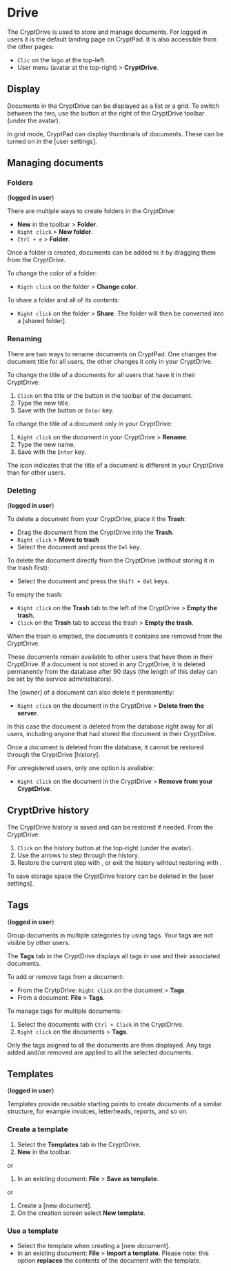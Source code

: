 
# Drive

The CryptDrive is used to store and manage documents. For logged in users it is the default landing page on CryptPad. It is also accessible from the other pages: 

- `Clic` on the logo at the top-left.
- User menu (avatar at the top-right) > <i class="fa fa-hdd-o"></i> **CryptDrive**.

## Display

Documents in the CryptDrive can be displayed as a <i class="fa fa-list"></i> list or a <i class="fa fa-th-large"></i> grid. To switch between the two, use the button at the right of the CryptDrive toolbar (under the avatar). 

In grid mode, CryptPad can display thumbnails of documents. These can be turned on in the [user settings]. 

## Managing documents

### Folders
{**logged in user**}

There are multiple ways to create folders in the CryptDrive: 

- <i class="fa fa-plus"></i> **New** in the toolbar > <i class="fa fa-folder"></i> **Folder**.   
- `Right click` > <i class="fa fa-folder"></i> **New folder**.
- `Ctrl + e` > <i class="fa fa-folder"></i> **Folder**. 

Once a folder is created, documents can be added to it by dragging them from the CryptDrive. 

To change the color of a folder: 
- `Rigth click` on the folder > <i class="cptools cptools-palette"></i> **Change color**.

To share a folder and all of its contents: 
- `Right click` on the folder > <i class="fa fa-share-alt"></i> **Share**. The folder will then be converted into a [shared folder].

### Renaming 

There are two ways to rename documents on CryptPad. One changes the document title for all users, the other changes it only in your CryptDrive. 

To change the title of a documents for all users that have it in their CryptDrive: 
1. `Click` on the title or the <i class="fa fa-pencil"></i> button in the toolbar of the document. 
1. Type the new title.
1. Save with the <i class="fa fa-check"></i> button or `Enter` key. 

To change the title of a document only in your CryptDrive:
1. `Right click` on the document in your CryptDrive > <i class="fa fa-pencil"></i> **Rename**.
1. Type the new name. 
1. Save with the `Enter` key.

The <i class="fa fa-flag"></i> icon indicates that the title of a document is different in your CryptDrive than for other users. 

### Deleting
{**logged in user**}

To delete a document from your CryptDrive, place it the <i class="fa fa-trash"></i> **Trash**:  

- Drag the document from the CryptDrive into the <i class="fa fa-trash"></i> **Trash**.
- `Right click` > <i class="fa fa-trash"></i> **Move to trash**
- Select the document and press the `Del` key.

To delete the document directly from the CryptDrive (without storing it in the trash first):
- Select the document and press the `Shift + Del` keys. 

To empty the trash: 
- `Right click` on the <i class="fa fa-trash"></i> **Trash** tab to the left of the CryptDrive > <i class="fa fa-trash-o"></i> **Empty the trash**.
- `Click` on the <i class="fa fa-trash"></i> **Trash** tab to access the trash > <i class="fa fa-trash-o"></i> **Empty the trash**.

When the trash is emptied, the documents it contains are removed from the CryptDrive. 

These documents remain available to other users that have them in their CryptDrive. If a document is not stored in any CryptDrive, it is deleted permanently from the database after 90 days (the length of this delay can be set by the service administrators). 
<!-- XXX double check -->

The [owner] of a document can also delete it permanently: 
- `Right click` on the document in the CryptDrive > <i class="fa fa-eraser"></i> **Delete from the server**.  
<!-- XXX update this with new delete UX ---> 

In this case the document is deleted from the database right away for all users, including anyone that had stored the document in their CryptDrive. 

Once a document is deleted from the database, it cannot be restored through the CryptDrive [history]. 

For unregistered users, only one option is available:
- `Right click` on the document in the CryptDrive > <i class="fa fa-eraser"></i> **Remove from your CryptDrive**. 

## CryptDrive history

The CryptDrive history is saved and can be restored if needed. From the CryptDrive: 

1. `Click` on the <i class="fa fa-history"></i> history button at the top-right (under the avatar). 
1. Use the arrows <i class="fa fa-fast-backward"></i> <i class="fa fa-step-backward"></i> to step through the history. 
1. Restore the current step with <i class="fa fa-check-circle-o"></i>, or exit the history wihtout restoring with <i class="fa fa-window-close"></i>.

To save storage space the CryptDrive history can be deleted in the [user settings]. 

## Tags
{**logged in user**}

Group documents in multiple categories by using tags. Your tags are not visible by other users. 

The <i class="fa fa-hashtag"></i> **Tags** tab in the CryptDrive displays all tags in use and their associated documents. 

To add or remove tags from a document: 

- From the CrytpDrive: `Right click` on the document > <i class="fa fa-hashtag"></i> **Tags**.
- From a document: <i class="fa fa-file-o"></i> **File** > <i class="fa fa-hashtag"></i> **Tags**.

To manage tags for multiple documents: 
1. Select the documents with `Ctrl + Click` in the CryptDrive. 
1. `Right click` on the documents > <i class="fa fa-hashtag"></i> **Tags**.

Only the tags asigned to all the documents are then displayed. Any tags added and/or removed are applied to all the selected documents. 

## Templates
{**logged in user**}

Templates provide reusable starting points to create documents of a similar structure, for example invoices, letterheads, reports, and so on. 


### Create a template 

1. Select the  <i class="cptools cptools-template"></i> **Templates** tab in the CryptDrive. 
1. <i class="fa fa-plus"></i> **New** in the toolbar.

or

1. In an existing document:  <i class="fa fa-file-o"></i> **File** > <i class="fa fa-bookmark"></i> **Save as template**.

or 

1. Create a [new document].
1. On the creation screen select <i class="cptools cptools-new-template"></i> **New template**.

### Use a template

- Select the template when creating a [new document].
- In an existing document: <i class="fa fa-file-o"></i> **File** > <i class="fa fa-upload"></i> **Import a template**. Please note: this option **replaces** the contents of the document with the template. 







